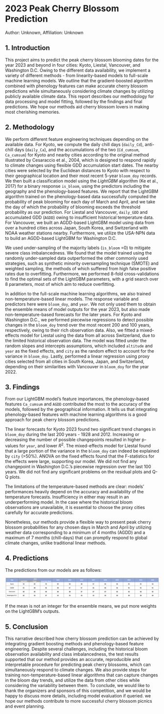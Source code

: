 # 2023 Peak Cherry Blossom Prediction

 Author: Unknown, Affiliation: Unknown

## 1. Introduction

This project aims to predict the peak cherry blossom blooming dates for the year 2023 and beyond in four cities: Kyoto, Liestal, Vancouver, and Washington D.C. Owing to the different data availability, we implement a variety of different methods  - from linearity-based models to full-scale machine learning models. We outline that the gradient-boosted algorithm combined with phenology features can make accurate cherry blossom predictions while simultaneously considering climate changes by utilizing publicly available climate data. This report describes our methodology for data processing and model fitting, followed by the findings and final predictions. We hope our methods aid cherry blossom lovers in making most cherishing memories.

## 2. Methodology

We perform different feature engineering techniques depending on the available data. For Kyoto, we compute the daily chill days (`daily_Cd`), anti-chill days (`daily_Ca`), and the accumulations of the two (`Cd_cumsum`, `Ca_cumsum`) for Kyoto and nearby cities according to the original method illustrated by Cesaraccio et al., 2004, which is designed to respond rapidly to climate changes using flexible GDD accumulation start dates. The nearby cities were selected by the Euclidean distances to Kyoto with respect to their geographical location and their most recent 5-year `bloom_doy` records. We then built a classification model using the *LightGBM* algorithm (Ke et al., 2017) for a binary response `is_bloom`, using the predictors including the geography and the phenology-based features. We report that the LightGBM algorithm trained on the phenology-based data successfully computed the probability of peak blooming for each day of March and April, and we take the day of which the probability of blooming exceeds the threshold probability as our prediction. For Liestal and Vancouver,  `daily_GDD` and accumulated GDD (`AGDD`) owing to insufficient historical temperature data. For Vancouver, we built an AGDD-based LightGBM model using data from over a hundred cities across Japan, South Korea, and Switzerland with NOAA weather stations nearby. Furthermore, we utilize the USA-NPN data to build an AGDD-based LightGBM for Washington D.C.

We used under-sampling of the majority labels (`is_bloom` =0) to mitigate severe class imbalancedness. We found that the model trained using the randomly under-sampled data outperformed the other commonly used strategies, such as synthetic minority oversampling technique (SMOTE) and weighted sampling, the methods of which suffered from high false positive rates due to overfitting. Furthermore, we performed 8-fold cross-validations to find the optimal sets of the LightGBM parameters, with a grid search over 8 parameters, most of which aim to reduce overfitting.

In addition to the full-scale machine learning algorithms, we also trained non-temperature-based linear models. The response variable and predictors here were `bloom_doy`, and `year`. We not only used them to obtain the ensemble means of model outputs for the year 2023, but also made non-temperature-based forecasts for the later years. For Kyoto and Washington D.C., we performed piecewise regressions to detect possible changes in the `bloom_doy` trend over the most recent 200 and 100 years, respectively, owing to their rich observation data. Also, we fitted a mixed-effects model for Liestal using the data from all across Switzerland, due to the limited historical observation data. The model was fitted under the random slopes and intercepts assumptions, which included `altitude` and `year` as the fixed effects, and `city` as the random effect to account for the variance in `bloom_doy`. Lastly, performed a linear regression using proxy cities selected from all cities in South Korea, Japan, and Switzerland, depending on their similarities with Vancouver in `bloom_doy` for the year 2022.

## 3. Findings

From our LightGBM model’s feature importances, the phenology-based features `Ca_cumsum` and `AGDD` contributed the most to the accuracy of the models, followed by the geographical information. It tells us that integrating phenology-based features with machine learning algorithms is a good approach for peak cherry blossom predictions. 

The linear forecasts for Kyoto 2023 found two significant trend changes in `bloom_doy`  during the last 200 years - 1928 and 2012. Increasing or decreasing the number of possible changepoints resulted in higher p-values for `year`, and lower $R^2$. The mixed-effects model for Liestal found that a large portion of the variance in the `bloom_doy` can indeed be explained by `city` (>50%). ANOVA on the fixed effects found that the F-statistics for the effects were large, supporting our model. We did not find any changepoint in Washington D.C.’s piecewise regression over the last 100 years. We did not find any significant problems on the residual plots and Q-Q plots.

The limitations of the temperature-based methods are clear: models’ performances heavily depend on the accuracy and availability of the temperature forecasts. Insufficiency in either may result in an underperforming model. In the case where the historical bloom observations are unavailable, it is essential to choose the proxy cities carefully for accurate predictions. 

Nonetheless, our methods provide a flexible way to present peak cherry blossom probabilities for any chosen days in March and April by utilizing weather data corresponding to a minimum of 4 months (AGDD) and a maximum of 7 months (chill-days) that can promptly respond to global climate changes, unlike traditional linear methods.

## 4. Predictions

The predictions from our models are as follows:

![](./_shared/figs/final_predictions.png)

If the mean is not an integer for the ensemble means, we put more weights on the LightGBM’s outputs.

## 5. Conclusion

This narrative described how cherry blossom prediction can be achieved by integrating gradient boosting methods and phenology-based feature engineering. Despite several challenges, including the historical bloom observation availability and class imbalancedness, the test results supported that our method provides an accurate, reproducible and interpretable procedure for predicting peak cherry blossoms, which can simultaneously respond to climate changes. We also provide steps for training non-temperature-based linear algorithms that can capture changes in the bloom day trends, and utilize the data from other cities while considering the variability between them. To conclude, we would like to thank the organizers and sponsors of this competition, and we would be happy to discuss more details, including model evaluation if queried. we hope our methods contribute to more successful cherry blossom picnics and event planning.
